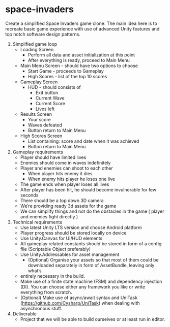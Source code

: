 # space-invaders

Create a simplified Space Invaders game clone. The main idea here is to recreate basic game
experience with use of advanced Unity features and top notch software design patterns.

1. Simplified game loop
   - Loading Screen
     - Perform all data and asset initialization at this point
     - After everything is ready, proceed to Main Menu
   - Main Menu Screen - should have two options to choose
     - Start Game - proceeds to Gameplay
     - High Scores - list of the top 10 scores
   - Gameplay Screen
     - HUD - should consists of
       - Exit button
       - Current Wave
       - Current Score
       - Lives left
   - Results Screen
     - Your score
     - Waves defeated
     - Button return to Main Menu
   - High Scores Screen
     - List containing: score and date when it was achieved
     - Button return to Main Menu
2. Gameplay requirements
   - Player should have limited lives
   - Enemies should come in waves indefinitely
   - Player and enemies can shoot to each other
     - When player hits enemy it dies
     - When enemy hits player he loses one live
   - The game ends when player loses all lives
   - After player has been hit, he should become invulnerable for few seconds
   - There should be a top down 3D camera
   - We’re providing ready 3d assets for the game
   - We can simplify things and not do the obstacles in the game ( player and enemies fight directly )
3. Technical requirements
   - Use latest Unity LTS version and choose Android platform
   - Player progress should be stored locally on device
   - Use Unity.Canvas for UI/HUD elements
   - All gameplay related constants should be stored in form of a config file (Scriptable Object preferably)
   - Use Unity.Addressables for asset management
     - (Optional) Organise your assets so that most of them could be downloaded separately in form of AssetBundle, leaving only what’s
   - entirely necessary in the build.
   - Make use of a finite state machine (FSM) and dependency injection (DI). You can choose either any framework you like or write everything from scratch.
   - (Optional) Make use of async/await syntax and UniTask (https://github.com/Cysharp/UniTask) when dealing with asynchronous stuff.
4. Deliverable
   - Project that we will be able to build ourselves or at least run in editor.
